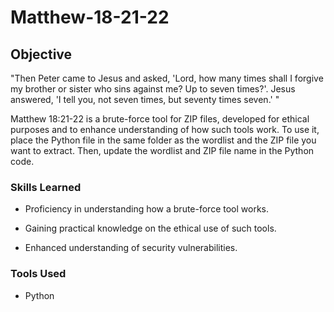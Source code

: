# Matthew-18-21-22

## Objective

"Then Peter came to Jesus and asked, 'Lord, how many times shall I forgive my brother or sister who sins against me? Up to seven times?'. Jesus answered, 'I tell you, not seven times, but seventy times seven.' "

Matthew 18:21-22 is a brute-force tool for ZIP files, developed for ethical purposes and to enhance understanding of how such tools work.
To use it, place the Python file in the same folder as the wordlist and the ZIP file you want to extract. Then, update the wordlist and ZIP file name in the Python code.

### Skills Learned

- Proficiency in understanding how a brute-force tool works.

- Gaining practical knowledge on the ethical use of such tools.

- Enhanced understanding of security vulnerabilities.

### Tools Used

- Python
